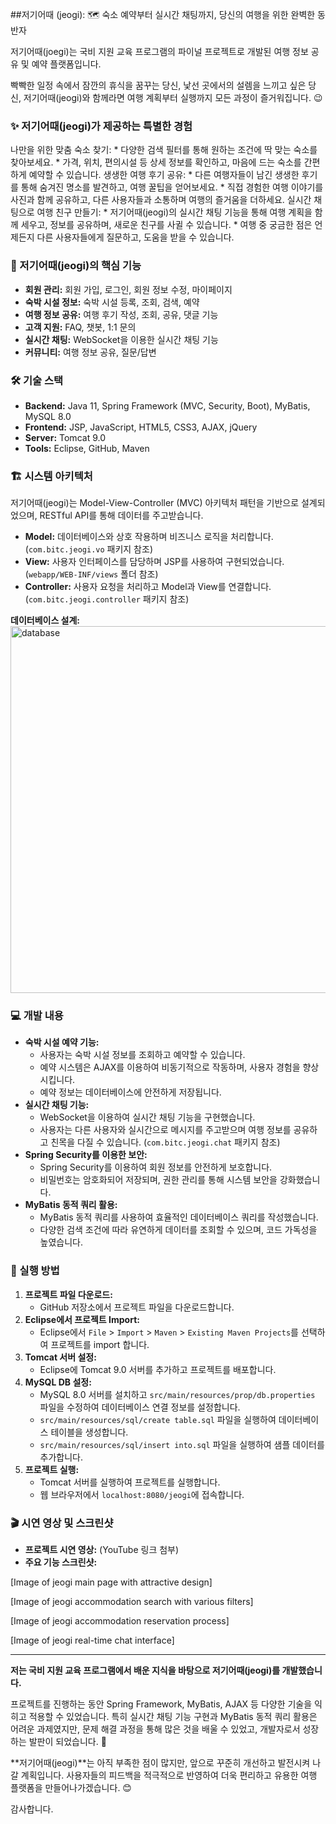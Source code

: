 ##저기어때 (jeogi): 🗺️ 숙소 예약부터 실시간 채팅까지, 당신의 여행을 위한 완벽한 동반자

저기어때(joegi)는 국비 지원 교육 프로그램의 파이널 프로젝트로 개발된 여행 정보 공유 및 예약 플랫폼입니다. 

빡빡한 일정 속에서 잠깐의 휴식을 꿈꾸는 당신, 낯선 곳에서의 설렘을 느끼고 싶은 당신, 저기어때(jeogi)와 함께라면 여행 계획부터 실행까지 모든 과정이 즐거워집니다. 😉

### ✨ 저기어때(jeogi)가 제공하는 특별한 경험

나만을 위한 맞춤 숙소 찾기:
    * 다양한 검색 필터를 통해 원하는 조건에 딱 맞는 숙소를 찾아보세요. 
    * 가격, 위치, 편의시설 등 상세 정보를 확인하고, 마음에 드는 숙소를 간편하게 예약할 수 있습니다.
생생한 여행 후기 공유:
    * 다른 여행자들이 남긴 생생한 후기를 통해 숨겨진 명소를 발견하고, 여행 꿀팁을 얻어보세요. 
    * 직접 경험한 여행 이야기를 사진과 함께 공유하고, 다른 사용자들과 소통하며 여행의 즐거움을 더하세요.
실시간 채팅으로 여행 친구 만들기: 
    * 저기어때(jeogi)의 실시간 채팅 기능을 통해 여행 계획을 함께 세우고, 정보를 공유하며, 새로운 친구를 사귈 수 있습니다. 
    * 여행 중 궁금한 점은 언제든지 다른 사용자들에게 질문하고, 도움을 받을 수 있습니다.

### 🚀 저기어때(jeogi)의 핵심 기능

* **회원 관리:** 회원 가입, 로그인, 회원 정보 수정, 마이페이지
* **숙박 시설 정보:** 숙박 시설 등록, 조회, 검색, 예약
* **여행 정보 공유:** 여행 후기 작성, 조회, 공유, 댓글 기능
* **고객 지원:** FAQ, 챗봇, 1:1 문의
* **실시간 채팅:** WebSocket을 이용한 실시간 채팅 기능
* **커뮤니티:** 여행 정보 공유, 질문/답변

### 🛠️ 기술 스택

* **Backend:** Java 11, Spring Framework (MVC, Security, Boot), MyBatis, MySQL 8.0
* **Frontend:** JSP, JavaScript, HTML5, CSS3, AJAX, jQuery
* **Server:** Tomcat 9.0
* **Tools:** Eclipse, GitHub, Maven

### 🏗️ 시스템 아키텍처

저기어때(jeogi)는 Model-View-Controller (MVC) 아키텍처 패턴을 기반으로 설계되었으며, RESTful API를 통해 데이터를 주고받습니다.

* **Model:** 데이터베이스와 상호 작용하며 비즈니스 로직을 처리합니다. (`com.bitc.jeogi.vo` 패키지 참조)
* **View:** 사용자 인터페이스를 담당하며 JSP를 사용하여 구현되었습니다. (`webapp/WEB-INF/views` 폴더 참조)
* **Controller:** 사용자 요청을 처리하고 Model과 View를 연결합니다. (`com.bitc.jeogi.controller` 패키지 참조)

**데이터베이스 설계:**
<img width="587" alt="database" src="https://github.com/user-attachments/assets/fc2a0794-dfde-4311-b55c-b77af76655a0">


### 💻 개발 내용

* **숙박 시설 예약 기능:** 
    * 사용자는 숙박 시설 정보를 조회하고 예약할 수 있습니다.
    * 예약 시스템은 AJAX를 이용하여 비동기적으로 작동하며, 사용자 경험을 향상시킵니다.
    * 예약 정보는 데이터베이스에 안전하게 저장됩니다.
* **실시간 채팅 기능:**
    * WebSocket을 이용하여 실시간 채팅 기능을 구현했습니다.
    * 사용자는 다른 사용자와 실시간으로 메시지를 주고받으며 여행 정보를 공유하고 친목을 다질 수 있습니다. (`com.bitc.jeogi.chat` 패키지 참조)
* **Spring Security를 이용한 보안:**
    * Spring Security를 이용하여 회원 정보를 안전하게 보호합니다.
    * 비밀번호는 암호화되어 저장되며, 권한 관리를 통해 시스템 보안을 강화했습니다.
* **MyBatis 동적 쿼리 활용:**
    * MyBatis 동적 쿼리를 사용하여 효율적인 데이터베이스 쿼리를 작성했습니다.
    * 다양한 검색 조건에 따라 유연하게 데이터를 조회할 수 있으며, 코드 가독성을 높였습니다.

### 🏃 실행 방법

1. **프로젝트 파일 다운로드:** 
    * GitHub 저장소에서 프로젝트 파일을 다운로드합니다. 
2. **Eclipse에서 프로젝트 Import:**
    * Eclipse에서 `File` > `Import` > `Maven` > `Existing Maven Projects`를 선택하여 프로젝트를 import 합니다.
3. **Tomcat 서버 설정:**
    * Eclipse에 Tomcat 9.0 서버를 추가하고 프로젝트를 배포합니다.
4. **MySQL DB 설정:**
    * MySQL 8.0 서버를 설치하고 `src/main/resources/prop/db.properties` 파일을 수정하여 데이터베이스 연결 정보를 설정합니다.
    * `src/main/resources/sql/create table.sql` 파일을 실행하여 데이터베이스 테이블을 생성합니다.
    * `src/main/resources/sql/insert into.sql` 파일을 실행하여 샘플 데이터를 추가합니다.
5. **프로젝트 실행:**
    * Tomcat 서버를 실행하여 프로젝트를 실행합니다.
    * 웹 브라우저에서 `localhost:8080/jeogi`에 접속합니다.

### 🎬 시연 영상 및 스크린샷

* **프로젝트 시연 영상:** (YouTube 링크 첨부)
* **주요 기능 스크린샷:**

[Image of jeogi main page with attractive design]

[Image of jeogi accommodation search with various filters]

[Image of jeogi accommodation reservation process]

[Image of jeogi real-time chat interface]


---

**저는 국비 지원 교육 프로그램에서 배운 지식을 바탕으로 저기어때(jeogi)를 개발했습니다.** 

프로젝트를 진행하는 동안 Spring Framework, MyBatis, AJAX 등 다양한 기술을 익히고 적용할 수 있었습니다. 특히 실시간 채팅 기능 구현과 MyBatis 동적 쿼리 활용은 어려운 과제였지만, 문제 해결 과정을 통해 많은 것을 배울 수 있었고, 개발자로서 성장하는 발판이 되었습니다. 💪

**저기어때(jeogi)**는 아직 부족한 점이 많지만, 앞으로 꾸준히 개선하고 발전시켜 나갈 계획입니다. 사용자들의 피드백을 적극적으로 반영하여 더욱 편리하고 유용한 여행 플랫폼을 만들어나가겠습니다. 😊

감사합니다.
